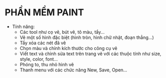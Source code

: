 # PHẦN MỀM PAINT
* Tính năng:
  * Các tool như cọ vẽ, bút vẽ, tô màu, tẩy...
  * Vẽ một số hình đặc biệt (hình tròn, hình chữ nhật, đoạn thẳng...)
  * Tẩy xóa các nét đã vẽ
  * Chọn màu  và chỉnh kích thước cho công cụ vẽ
  * Viết text và chỉnh sửa text trên trang vẽ với các thuộc tính như size, style, color, font...
  * Phóng to, thu nhỏ hình vẽ
  * Thanh menu với các chức năng New, Save, Open...
  
